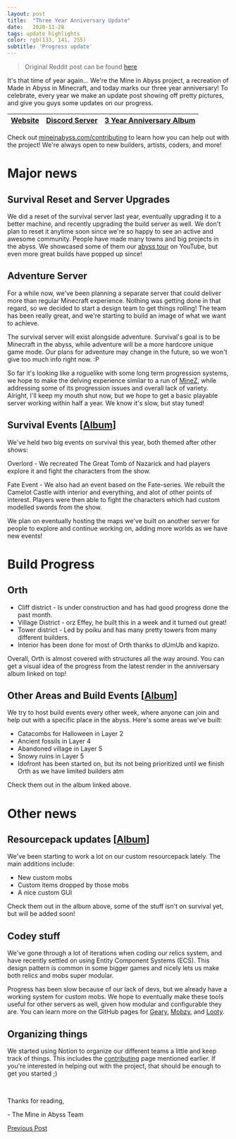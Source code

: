 ```yaml
---
layout: post
title:  "Three Year Anniversary Update"
date:   2020-11-28
tags: update highlights
color: rgb(133, 141, 255)
subtitle: 'Progress update'
---
```


> Original Reddit post can be found [here](https://www.reddit.com/r/MadeInAbyss/comments/k31fpi/mine_in_abyss_3_year_anniversary_update/)

It's that time of year again... We're the Mine in Abyss project, a recreation of Made in Abyss in Minecraft, and today marks our three year anniversary! To celebrate, every year we make an update post showing off pretty pictures, and give you guys some updates on our progress.

|[Website](https://mineinabyss.com)|[Discord Server](https://discord.gg/2aVhDEq)|[3 Year Anniversary Album](https://imgur.com/a/YPVDf6S)|
|:-|:-|:-|


Check out [mineinabyss.com/contributing](http://mineinabyss.com/contributing) to learn how you can help out with the project! We're always open to new builders, artists, coders, and more!

# Major news

## Survival Reset and Server Upgrades

We did a reset of the survival server last year, eventually upgrading it to a better machine, and recently upgrading the build server as well. We don't plan to reset it anytime soon since we're so happy to see an active and awesome community. People have made many towns and big projects in the abyss. We showcased some of them our [abyss tour](https://www.youtube.com/watch?v=cSj74Qj4YZ8&t=452s) on YouTube, but even more great builds have popped up since!

## Adventure Server

For a while now, we've been planning a separate server that could deliver more than regular Minecraft experience. Nothing was getting done in that regard, so we decided to start a design team to get things rolling! The team has been really great, and we're starting to build an image of what we want to achieve.

The survival server will exist alongside adventure. Survival's goal is to be Minecraft in the abyss, while adventure will be a more hardcore unique game mode. Our plans for adventure may change in the future, so we won't give too much info right now. :P

So far it's looking like a roguelike with some long term progression systems, we hope to make the delving experience similar to a run of [MineZ](http://minezmap.com/), while addressing some of its progression issues and overall lack of variety. Alright, I'll keep my mouth shut now, but we hope to get a basic playable server working within half a year. We know it's slow, but stay tuned!

## Survival Events [[Album](https://imgur.com/a/WxfCsmQ)]

We've held two big events on survival this year, both themed after other shows:

Overlord - We recreated The Great Tomb of Nazarick and had players explore it and fight the characters from the show.

Fate Event - We also had an event based on the Fate-series. We rebuilt the Camelot Castle with interior and everything, and alot of other points of interest. Players were then able to fight the characters which had custom modelled swords from the show.

We plan on eventually hosting the maps we've built on another server for people to explore and continue working on, adding more worlds as we have new events!

# Build Progress

## Orth

* Cliff district - Is under construction and has had good progress done the past month.
* Village District - orz Effey, he built this in a week and it turned out great!
* Tower district - Led by poiku and has many pretty towers from many different builders.
* Interior has been done for most of Orth thanks to dUmUb and kapizo.

Overall, Orth is almost covered with structures all the way around. You can get a visual idea of the progress from the latest render in the anniversary album linked on top!

## Other Areas and Build Events [[Album](https://imgur.com/a/bZ5jhYE)]

We try to host build events every other week, where anyone can join and help out with a specific place in the abyss. Here's some areas we've built:

* Catacombs for Halloween in Layer 2
* Ancient fossils in Layer 4
* Abandoned village in Layer 5
* Snowy ruins in Layer 5
* Idofront has been started on, but its not being prioritized until we finish Orth as we have limited builders atm

Check them out in the album linked above.

# Other news

## Resourcepack updates [[Album](https://imgur.com/a/S6nMvkv)]

We've been starting to work a lot on our custom resourcepack lately. The main additions include:

* New custom mobs
* Custom items dropped by those mobs
* A nice custom GUI

Check them out in the album above, some of the stuff isn't on survival yet, but will be added soon!

## Codey stuff

We've gone through a lot of iterations when coding our relics system, and have recently settled on using Entity Component Systems (ECS). This design pattern is common in some bigger games and nicely lets us make both relics and mobs super modular.

Progress has been slow because of our lack of devs, but we already have a working system for custom mobs. We hope to eventually make these tools useful for other servers as well, given how modular and configurable they are. You can learn more on the GitHub pages for [Geary](https://github.com/MineInAbyss/Geary), [Mobzy](https://github.com/MineInAbyss/Mobzy/tree/ecs-dev), and [Looty](https://github.com/MineInAbyss/Looty).

## Organizing things

We started using Notion to organize our different teams a little and keep track of things. This includes the [contributing](https://mineinabyss.com/contributing) page mentioned earlier. If you're interested in helping out with the project, that should be enough to get you started ;)

&#x200B;

Thanks for reading,

\- The Mine in Abyss Team

[Previous Post](https://www.reddit.com/r/MadeInAbyss/comments/e3n3zd/mine_in_abyss_2_year_anniversary_update/)